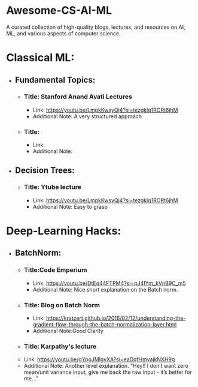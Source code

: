 # Awesome-CS-AI-ML
A curated collection of high-quality blogs, lectures, and resources on AI, ML, and various aspects of computer science.

# Classical ML:
  - ## Fundamental Topics:
    - ### Title: Stanford Anand Avati Lectures
      - Link: https://youtu.be/LmpkKwsyQj4?si=tezgklq1RORt6jhM 
      - Additional Note: A very structured approach 
    - ### Title:
      - Link:
      - Additional Note:
- ## Decision Trees:
    - ### Title: Ytube lecture
      - Link: [https://youtu.be/LmpkKwsyQj4?si=tezgklq1RORt6jhM ](https://youtu.be/FurqoUSdAPM?si=X9e3Liu2rGOCBUxL)
      - Additional Note:  Easy to grasp
  

# Deep-Learning Hacks:
  - ## BatchNorm: 
    - ### Title:Code Emperium
      - Link: https://youtu.be/DtEq44FTPM4?si=pJ4IYm_kVnB9C_m5
      - Additional Note: Nice short explanation on the Batch norm.
    - ### Title: Blog on Batch Norm
      - Link: https://kratzert.github.io/2016/02/12/understanding-the-gradient-flow-through-the-batch-normalization-layer.html 
      - Additional Note:Good Clarity
     - ### Title:  Karpathy's lecture
      - Link: https://youtu.be/gYpoJMlgyXA?si=eaDqfHmyajkNXH9g 
      - Additional Note: Another level explanation. “Hey!! I don’t want zero mean/unit variance input, give me back the raw input - it’s better for me...”
              
